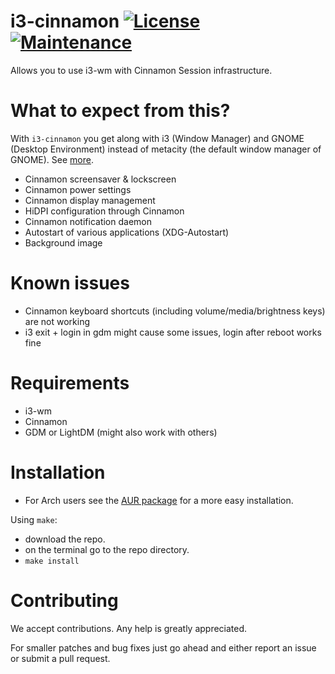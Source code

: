 # i3-cinnamon [![License](http://img.shields.io/badge/license-MIT-blue.svg?style=flat)](http://choosealicense.com/licenses/mit/) [![Maintenance](https://img.shields.io/maintenance/yes/2020.svg)]()

Allows you to use i3-wm with Cinnamon Session infrastructure.

# What to expect from this?
With `i3-cinnamon` you get along with i3 (Window Manager) and GNOME (Desktop Environment) instead of metacity (the default window manager of GNOME).
See [more](https://github.com/lvillani/i3-gnome/issues/10).

- Cinnamon screensaver & lockscreen
- Cinnamon power settings
- Cinnamon display management
- HiDPI configuration through Cinnamon
- Cinnamon notification daemon
- Autostart of various applications (XDG-Autostart)
- Background image

# Known issues
- Cinnamon keyboard shortcuts (including volume/media/brightness keys) are not working
- i3 exit + login in gdm might cause some issues, login after reboot works fine

# Requirements
* i3-wm
* Cinnamon
* GDM or LightDM (might also work with others)

# Installation
* For Arch users see the [AUR package](https://aur.archlinux.org/packages/i3-cinnamon-git/) for a more easy installation.

Using `make`:
* download the repo.
* on the terminal go to the repo directory.
* `make install`

# Contributing
We accept contributions. Any help is greatly appreciated.

For smaller patches and bug fixes just go ahead and either report an issue or submit a pull
request.

